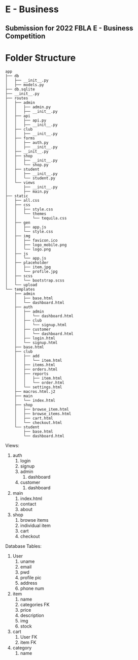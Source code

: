 # E - Business
Submission for 2022 FBLA E - Business Competition
---


# Folder Structure

```
app
├── db
│   ├── __init__.py
│   ├── models.py
├── db.sqlite
├── __init__.py
├── routes
│   ├── admin
│   │   ├── admin.py
│   │   ├── __init__.py
│   ├── api
│   │   ├── api.py
│   │   ├── __init__.py
│   ├── club
│   │   ├── __init__.py
│   ├── forms
│   │   ├── auth.py
│   │   ├── __init__.py
│   ├── __init__.py
│   ├── shop
│   │   ├── __init__.py
│   │   └── shop.py
│   ├── student
│   │   ├── __init__.py
│   │   └── student.py
│   └── views
│       ├── __init__.py
│       ├── main.py
├── static
│   ├── all.css
│   ├── css
│   │   ├── style.css
│   │   └── themes
│   │       └── tequila.css
│   ├── gen
│   │   ├── app.js
│   │   └── style.css
│   ├── img
│   │   ├── favicon.ico
│   │   ├── logo_mobile.png
│   │   └── logo.png
│   ├── js
│   │   └── app.js
│   ├── placeholder
│   │   ├── item.jpg
│   │   └── profile.jpg
│   ├── scss
│   │   └── bootstrap.scss
│   └── upload
└── templates
    ├── admin
    │   ├── base.html
    │   └── dashboard.html
    ├── auth
    │   ├── admin
    │   │   └── dashboard.html
    │   ├── club
    │   │   └── signup.html
    │   ├── customer
    │   │   └── dashboard.html
    │   ├── login.html
    │   └── signup.html
    ├── base.html
    ├── club
    │   ├── add
    │   │   └── item.html
    │   ├── items.html
    │   ├── orders.html
    │   ├── reports
    │   │   ├── item.html
    │   │   └── order.html
    │   └── settings.html
    ├── macros.html.j2
    ├── main
    │   └── index.html
    ├── shop
    │   ├── browse_item.html
    │   ├── browse_items.html
    │   ├── cart.html
    │   └── checkout.html
    └── student
        ├── base.html
        └── dashboard.html
```

Views:

1. auth
   1. login
   2. signup
   3. admin
      1. dashboard
   4. customer
      1. dashboard
2. main
   1. index.html
   2. contact
   3. about
3. shop
   1. browse items
   2. individual item
   3. cart
   4. checkout
   
Database Tables:
1. User
   1. uname
   2. email
   3. pwd
   4. profile pic
   5. address
   6. phone num
2. item
   1. name
   2. categories FK
   3. price
   4. description
   5. img
   6. stock
3. cart
   1. User FK
   2. item FK
4. category
   1. name